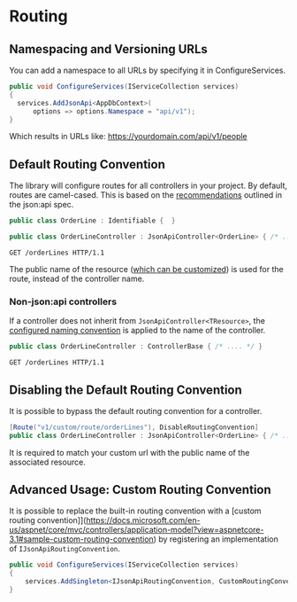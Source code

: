 # Routing

## Namespacing and Versioning URLs
You can add a namespace to all URLs by specifying it in ConfigureServices.

```c#
public void ConfigureServices(IServiceCollection services)
{
  services.AddJsonApi<AppDbContext>(
      options => options.Namespace = "api/v1");
}
```
Which results in URLs like: https://yourdomain.com/api/v1/people

## Default Routing Convention

The library will configure routes for all controllers in your project. By default, routes are camel-cased. This is based on the [recommendations](https://jsonapi.org/recommendations/) outlined in the json:api spec.

```c#
public class OrderLine : Identifiable {  }

public class OrderLineController : JsonApiController<OrderLine> { /* .... */ }
```

```http
GET /orderLines HTTP/1.1
```

The public name of the resource ([which can be customized](~/usage/resource-graph.md#public-resource-name)) is used for the route, instead of the controller name.

### Non-json:api controllers

If a controller does not inherit from `JsonApiController<TResource>`, the [configured naming convention](~/usage/options.md#custom-serializer-settings) is applied to the name of the controller.
```c#
public class OrderLineController : ControllerBase { /* .... */ }
```
```http
GET /orderLines HTTP/1.1
```

## Disabling the Default Routing Convention

It is possible to bypass the default routing convention for a controller.
```c#
[Route("v1/custom/route/orderLines"), DisableRoutingConvention]
public class OrderLineController : JsonApiController<OrderLine> { /* ... */ }
```
It is required to match your custom url with the public name of the associated resource.

## Advanced Usage: Custom Routing Convention

It is possible to replace the built-in routing convention with a [custom routing convention]](https://docs.microsoft.com/en-us/aspnet/core/mvc/controllers/application-model?view=aspnetcore-3.1#sample-custom-routing-convention) by registering an implementation of `IJsonApiRoutingConvention`.
```c#
public void ConfigureServices(IServiceCollection services)
{
	services.AddSingleton<IJsonApiRoutingConvention, CustomRoutingConvention>();
}
```